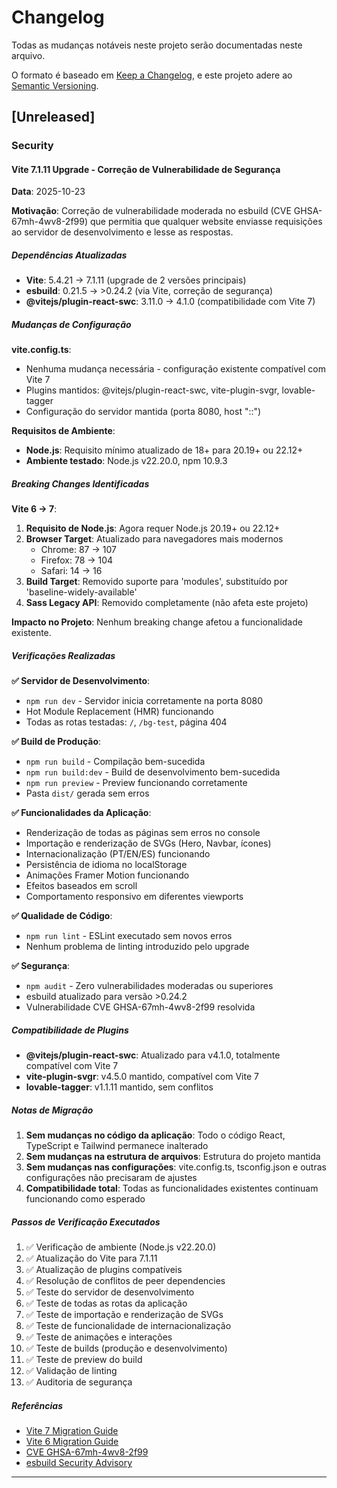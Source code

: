 # Changelog

Todas as mudanças notáveis neste projeto serão documentadas neste arquivo.

O formato é baseado em [Keep a Changelog](https://keepachangelog.com/pt-BR/1.0.0/),
e este projeto adere ao [Semantic Versioning](https://semver.org/lang/pt-BR/).

## [Unreleased]

### Security

#### Vite 7.1.11 Upgrade - Correção de Vulnerabilidade de Segurança

**Data**: 2025-10-23

**Motivação**: Correção de vulnerabilidade moderada no esbuild (CVE GHSA-67mh-4wv8-2f99) que permitia que qualquer website enviasse requisições ao servidor de desenvolvimento e lesse as respostas.

##### Dependências Atualizadas

- **Vite**: 5.4.21 → 7.1.11 (upgrade de 2 versões principais)
- **esbuild**: 0.21.5 → >0.24.2 (via Vite, correção de segurança)
- **@vitejs/plugin-react-swc**: 3.11.0 → 4.1.0 (compatibilidade com Vite 7)

##### Mudanças de Configuração

**vite.config.ts**:
- Nenhuma mudança necessária - configuração existente compatível com Vite 7
- Plugins mantidos: @vitejs/plugin-react-swc, vite-plugin-svgr, lovable-tagger
- Configuração do servidor mantida (porta 8080, host "::")

**Requisitos de Ambiente**:
- **Node.js**: Requisito mínimo atualizado de 18+ para 20.19+ ou 22.12+
- **Ambiente testado**: Node.js v22.20.0, npm 10.9.3

##### Breaking Changes Identificadas

**Vite 6 → 7**:
1. **Requisito de Node.js**: Agora requer Node.js 20.19+ ou 22.12+
2. **Browser Target**: Atualizado para navegadores mais modernos
   - Chrome: 87 → 107
   - Firefox: 78 → 104
   - Safari: 14 → 16
3. **Build Target**: Removido suporte para 'modules', substituído por 'baseline-widely-available'
4. **Sass Legacy API**: Removido completamente (não afeta este projeto)

**Impacto no Projeto**: Nenhum breaking change afetou a funcionalidade existente.

##### Verificações Realizadas

**✅ Servidor de Desenvolvimento**:
- `npm run dev` - Servidor inicia corretamente na porta 8080
- Hot Module Replacement (HMR) funcionando
- Todas as rotas testadas: `/`, `/bg-test`, página 404

**✅ Build de Produção**:
- `npm run build` - Compilação bem-sucedida
- `npm run build:dev` - Build de desenvolvimento bem-sucedida
- `npm run preview` - Preview funcionando corretamente
- Pasta `dist/` gerada sem erros

**✅ Funcionalidades da Aplicação**:
- Renderização de todas as páginas sem erros no console
- Importação e renderização de SVGs (Hero, Navbar, ícones)
- Internacionalização (PT/EN/ES) funcionando
- Persistência de idioma no localStorage
- Animações Framer Motion funcionando
- Efeitos baseados em scroll
- Comportamento responsivo em diferentes viewports

**✅ Qualidade de Código**:
- `npm run lint` - ESLint executado sem novos erros
- Nenhum problema de linting introduzido pelo upgrade

**✅ Segurança**:
- `npm audit` - Zero vulnerabilidades moderadas ou superiores
- esbuild atualizado para versão >0.24.2
- Vulnerabilidade CVE GHSA-67mh-4wv8-2f99 resolvida

##### Compatibilidade de Plugins

- **@vitejs/plugin-react-swc**: Atualizado para v4.1.0, totalmente compatível com Vite 7
- **vite-plugin-svgr**: v4.5.0 mantido, compatível com Vite 7
- **lovable-tagger**: v1.1.11 mantido, sem conflitos

##### Notas de Migração

1. **Sem mudanças no código da aplicação**: Todo o código React, TypeScript e Tailwind permanece inalterado
2. **Sem mudanças na estrutura de arquivos**: Estrutura do projeto mantida
3. **Sem mudanças nas configurações**: vite.config.ts, tsconfig.json e outras configurações não precisaram de ajustes
4. **Compatibilidade total**: Todas as funcionalidades existentes continuam funcionando como esperado

##### Passos de Verificação Executados

1. ✅ Verificação de ambiente (Node.js v22.20.0)
2. ✅ Atualização do Vite para 7.1.11
3. ✅ Atualização de plugins compatíveis
4. ✅ Resolução de conflitos de peer dependencies
5. ✅ Teste do servidor de desenvolvimento
6. ✅ Teste de todas as rotas da aplicação
7. ✅ Teste de importação e renderização de SVGs
8. ✅ Teste de funcionalidade de internacionalização
9. ✅ Teste de animações e interações
10. ✅ Teste de builds (produção e desenvolvimento)
11. ✅ Teste de preview do build
12. ✅ Validação de linting
13. ✅ Auditoria de segurança

##### Referências

- [Vite 7 Migration Guide](https://vite.dev/guide/migration.html)
- [Vite 6 Migration Guide](https://vite.dev/guide/migration-from-v5.html)
- [CVE GHSA-67mh-4wv8-2f99](https://github.com/advisories/GHSA-67mh-4wv8-2f99)
- [esbuild Security Advisory](https://github.com/evanw/esbuild/security/advisories)

---

